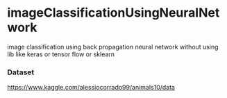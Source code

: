 # imageClassificationUsingNeuralNetwork
image classification using back propagation neural network without using lib like keras or tensor flow or sklearn

### Dataset
https://www.kaggle.com/alessiocorrado99/animals10/data

